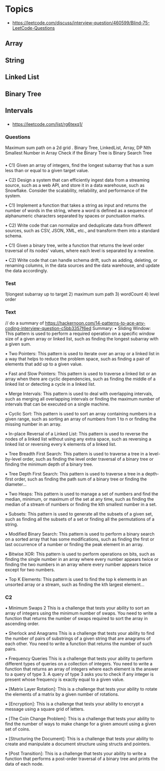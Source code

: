 # Topics
- https://leetcode.com/discuss/interview-question/460599/Blind-75-LeetCode-Questions
## Array
## String
## Linked List
## Binary Tree
## Intervals

### 
- https://leetcode.com/list/rg6texq1/

### Questions
Maximum sum path on a 2d grid
.
 Binary Tree, LinkedList, Array, DP
 Nth Smallest Number in Array
 Check if the Binary Tree is Binary Search Tree
### 
•  C1) Given an array of integers, find the longest subarray that has a sum less than or equal to a given target value.

•  C2) Design a system that can efficiently ingest data from a streaming source, such as a web API, and store it in a data warehouse, such as Snowflake. Consider the scalability, reliability, and performance of the system.

•  C1) Implement a function that takes a string as input and returns the number of words in the string, where a word is defined as a sequence of alphanumeric characters separated by spaces or punctuation marks.

•  C2) Write code that can normalize and deduplicate data from different sources, such as CSV, JSON, XML, etc., and transform them into a standard schema.

•  C1) Given a binary tree, write a function that returns the level order traversal of its nodes' values, where each level is separated by a newline.

•  C2) Write code that can handle schema drift, such as adding, deleting, or renaming columns, in the data sources and the data warehouse, and update the data accordingly.

### Test 
1)longest subarray up to target
2) maximum sum path
3) wordCount
4) level order

### Text
// do a summary of https://hackernoon.com/14-patterns-to-ace-any-coding-interview-question-c5bb3357f6ed
Summary:
•  Sliding Window: This pattern is used to perform a required operation on a specific window size of a given array or linked list, such as finding the longest subarray with a given sum.

•  Two Pointers: This pattern is used to iterate over an  array or a linked list in a way that helps to reduce the problem space, such as finding a pair of elements that add up to a given value.

•  Fast and Slow Pointers: This pattern is used to traverse a linked list or an array when there are cyclic dependencies, such as finding the middle of a linked list or detecting a cycle in a linked list.

•  Merge Intervals: This pattern is used to deal with overlapping intervals, such as merging all overlapping intervals or finding the maximum number of intervals that can be executed on a single machine.

•  Cyclic Sort: This pattern is used to sort an array containing numbers in a given range, such as sorting an array of numbers from 1 to n or finding the missing number in an array.

•  In-place Reversal of a Linked List: This pattern is used to reverse the nodes of a linked list without using any extra space, such as reversing a linked list or reversing every k elements of a linked list.

•  Tree Breadth First Search: This pattern is used to traverse a tree in a level-by-level order, such as finding the level order traversal of a binary tree or finding the minimum depth of a binary tree.

•  Tree Depth First Search: This pattern is used to traverse a tree in a depth-first order, such as finding the path sum of a binary tree or finding the diameter...

•  Two Heaps: This pattern is used to manage a set of numbers and find the median, minimum, or maximum of the set at any time, such as finding the median of a stream of numbers or finding the kth smallest number in a set.

•  Subsets: This pattern is used to generate all the subsets of a given set, such as finding all the subsets of a set or finding all the permutations of a string.

•  Modified Binary Search: This pattern is used to perform a binary search on a sorted array that has some modifications, such as finding the first or last occurrence of a number or finding the peak element in an array.

•  Bitwise XOR: This pattern is used to perform operations on bits, such as finding the single number in an array where every number appears twice or finding the two numbers in an array where every number appears twice except for two numbers.

•  Top K Elements: This pattern is used to find the top k elements in an unsorted array or a stream, such as finding the kth largest element...


### C2
•   Minimum Swaps 2  This is a challenge that tests your ability to sort an array of integers using the minimum number of swaps. You need to write a function that returns the number of swaps required to sort the array in ascending order.

•  Sherlock and Anagrams  This is a challenge that tests your ability to find the number of pairs of substrings of a given string that are anagrams of each other. You need to write a function that returns the number of such pairs.

•  Frequency Queries This is a challenge that tests your ability to perform different types of queries on a collection of integers. You need to write a function that returns an array of integers where each element is the answer to a query of type 3. A query of type 3 asks you to check if any integer is present whose frequency is exactly equal to a given value.

•  [Matrix Layer Rotation]: This is a challenge that tests your ability to rotate the elements of a matrix by a given number of rotations.

•  [Encryption]: This is a challenge that tests your ability to encrypt a message using a square grid of letters.

•  [The Coin Change Problem]: This is a challenge that tests your ability to find the number of ways to make change for a given amount using a given set of coins.

•  [Structuring the Document]: This is a challenge that tests your ability to create and manipulate a document structure using structs and pointers.

•  [Post Transition]: This is a challenge that tests your ability to write a function that performs a post-order traversal of a binary tree and prints the data of each node.